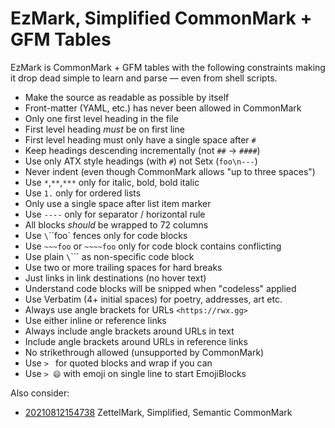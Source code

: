 # EzMark, Simplified CommonMark + GFM Tables

EzMark is CommonMark + GFM tables with the following constraints making
it drop dead simple to learn and parse — even from shell scripts.

* Make the source as readable as possible by itself
* Front-matter (YAML, etc.) has never been allowed in CommonMark
* Only one first level heading in the file
* First level heading *must* be on first line
* First level heading must only have a single space after `#`
* Keep headings descending incrementally (not `##` -> `####`)
* Use only ATX style headings (with `#`) not Setx (`foo\n---`)
* Never indent (even though CommonMark allows "up to three spaces")
* Use `*`,`**`,`***` only for italic, bold, bold italic
* Use `1.` only for ordered lists
* Only use a single space after list item marker
* Use `----` only for separator / horizontal rule
* All blocks *should* be wrapped to 72 columns
* Use `\`\`\`foo` fences only for code blocks
* Use `~~~foo` or `~~~~foo` only for code block contains conflicting
* Use plain `\`\`\`` as non-specific code block
* Use two or more trailing spaces for hard breaks
* Just links in link destinations (no hover text)
* Understand code blocks will be snipped when "codeless" applied
* Use Verbatim (4+ initial spaces) for poetry, addresses, art etc.
* Always use angle brackets for URLs `<https://rwx.gg>`
* Use either inline or reference links
* Always include angle brackets around URLs in text
* Include angle brackets around URLs in reference links
* No strikethrough allowed (unsupported by CommonMark)
* Use `> ` for quoted blocks and wrap if you can
* Use `> 😄` with emoji on single line to start EmojiBlocks

Also consider:

* [20210812154738](/20210812154738/) ZettelMark, Simplified, Semantic CommonMark
